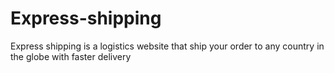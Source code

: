 # Express-shipping
Express shipping is a logistics website that ship your order to any country in the globe with faster delivery 
